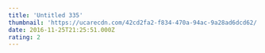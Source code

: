 ```yaml
---
title: 'Untitled 335'
thumbnail: 'https://ucarecdn.com/42cd2fa2-f834-470a-94ac-9a28ad6dcd62/'
date: 2016-11-25T21:25:51.000Z
rating: 2
---
```

